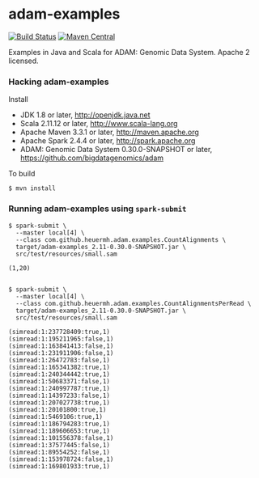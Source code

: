 adam-examples
=============

[![Build Status](https://travis-ci.org/heuermh/adam-examples.svg?branch=master)](https://travis-ci.org/heuermh/adam-examples)
[![Maven Central](https://img.shields.io/maven-central/v/com.github.heuermh.adamexamples/adam-examples_2.11.svg?maxAge=600)](http://search.maven.org/#search%7Cga%7C1%7Ccom.github.heuermh.adamexamples)

Examples in Java and Scala for ADAM: Genomic Data System.  Apache 2 licensed.


### Hacking adam-examples

Install

 * JDK 1.8 or later, http://openjdk.java.net
 * Scala 2.11.12 or later, http://www.scala-lang.org
 * Apache Maven 3.3.1 or later, http://maven.apache.org
 * Apache Spark 2.4.4 or later, http://spark.apache.org
 * ADAM: Genomic Data System 0.30.0-SNAPSHOT or later, https://github.com/bigdatagenomics/adam


To build

    $ mvn install


### Running adam-examples using ```spark-submit```

    $ spark-submit \
      --master local[4] \
      --class com.github.heuermh.adam.examples.CountAlignments \
      target/adam-examples_2.11-0.30.0-SNAPSHOT.jar \
      src/test/resources/small.sam
    
    (1,20)


    $ spark-submit \
      --master local[4] \
      --class com.github.heuermh.adam.examples.CountAlignmentsPerRead \
      target/adam-examples_2.11-0.30.0-SNAPSHOT.jar \
      src/test/resources/small.sam
    
    (simread:1:237728409:true,1)
    (simread:1:195211965:false,1)
    (simread:1:163841413:false,1)
    (simread:1:231911906:false,1)
    (simread:1:26472783:false,1)
    (simread:1:165341382:true,1)
    (simread:1:240344442:true,1)
    (simread:1:50683371:false,1)
    (simread:1:240997787:true,1)
    (simread:1:14397233:false,1)
    (simread:1:207027738:true,1)
    (simread:1:20101800:true,1)
    (simread:1:5469106:true,1)
    (simread:1:186794283:true,1)
    (simread:1:189606653:true,1)
    (simread:1:101556378:false,1)
    (simread:1:37577445:false,1)
    (simread:1:89554252:false,1)
    (simread:1:153978724:false,1)
    (simread:1:169801933:true,1)
